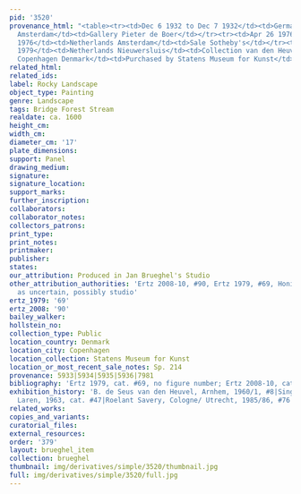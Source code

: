 ```yaml
---
pid: '3520'
provenance_html: "<table><tr><td>Dec 6 1932 to Dec 7 1932</td><td>Germany Frankfurt</td><td>Helbing</td></tr><tr><td>1933</td><td>Netherlands
  Amsterdam</td><td>Gallery Pieter de Boer</td></tr><tr><td>Apr 26 1976 to Apr 27
  1976</td><td>Netherlands Amsterdam</td><td>Sale Sotheby's</td></tr><tr><td>Before
  1979</td><td>Netherlands Nieuwersluis</td><td>Collection van den Heuvel</td></tr><tr><td></td><td>Denmark
  Copenhagen Denmark</td><td>Purchased by Statens Museum for Kunst</td></tr></table>"
related_html: 
related_ids: 
label: Rocky Landscape
object_type: Painting
genre: Landscape
tags: Bridge Forest Stream
realdate: ca. 1600
height_cm: 
width_cm: 
diameter_cm: '17'
plate_dimensions: 
support: Panel
drawing_medium: 
signature: 
signature_location: 
support_marks: 
further_inscription: 
collaborators: 
collaborator_notes: 
collectors_patrons: 
print_type: 
print_notes: 
printmaker: 
publisher: 
states: 
our_attribution: Produced in Jan Brueghel's Studio
other_attribution_authorities: 'Ertz 2008-10, #90, Ertz 1979, #69, Honig database
  as uncertain, possibly studio'
ertz_1979: '69'
ertz_2008: '90'
bailey_walker: 
hollstein_no: 
collection_type: Public
location_country: Denmark
location_city: Copenhagen
location_collection: Statens Museum for Kunst
location_or_most_recent_sale_notes: Sp. 214
provenance: 5933|5934|5935|5936|7981
bibliography: 'Ertz 1979, cat. #69, no figure number; Ertz 2008-10, cat. #90'
exhibition_history: 'B. de Seus van den Heuvel, Arnhem, 1960/1, #8|Singer Museum,
  Laren, 1963, cat. #47|Roelant Savery, Cologne/ Utrecht, 1985/86, #76'
related_works: 
copies_and_variants: 
curatorial_files: 
external_resources: 
order: '379'
layout: brueghel_item
collection: brueghel
thumbnail: img/derivatives/simple/3520/thumbnail.jpg
full: img/derivatives/simple/3520/full.jpg
---
```

